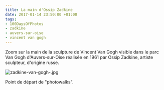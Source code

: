```yaml
---
title: La main d'Ossip Zadkine
date: 2017-01-14 23:50:00 +01:00
tags:
- 100DaysOfPhotos
- zadkine
- auvers-sur-oise
- vincent van gogh
---
```


Zoom sur la main de la sculpture de Vincent Van Gogh visible dans le parc Van Gogh d'Auvers-sur-Oise réalisée en 1961 par Ossip Zadkine, artiste sculpteur, d'origine russe.

![zadkine-van-gogh-.jpg](/uploads/zadkine-van-gogh-.jpg)

Point de départ de "photowalks".

